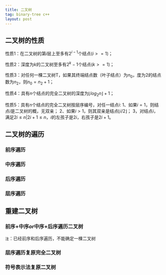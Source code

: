 ```yaml
---
title: 二叉树
tag: binary-tree c++ 
layout: post
---
```


## 二叉树的性质
性质1：在二叉树的第$i$层上至多有$2^{i-1}$个结点($i>=1$)；

性质2：深度为$k$的二叉树至多有$2^{k}-1$个结点($k>=1$)；

性质3：对任何一棵二叉树T，如果其终端结点数（叶子结点）为$n_0$，度为2的结点数为$n_2$，则$n_0=n_2+1$；

性质4：具有$n$个结点的完全二叉树的深度为$\lfloor{log_2n}\rfloor+1$；

性质5：具有$n$个结点的完全二叉树按层序编号，对任一结点$i$:
1、如果$i=1$，则结点$i$是二叉树的概，无双亲；
2、如果$i>1$，则其双亲是结点$\lfloor{i/2}\rfloor$；
3，对结点$i$，满足$2i  \le n |2i+1 \le n$，$i$的左孩子是$2i$，右孩子是$2i+1$。

## 二叉树的遍历 
### 前序遍历
### 中序遍历 
### 后序遍历
### 层序遍历

## 重建二叉树
### 前序+中序$or$中序+后序遍历二叉树
`注`：已经前序和后序遍历，不能确定一棵二叉树
### 层序遍历复原完全二叉树
### 符号表示法复原二叉树
